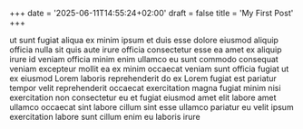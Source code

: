 +++
date = '2025-06-11T14:55:24+02:00'
draft = false
title = 'My First Post'
+++


ut sunt fugiat aliqua ex minim ipsum et duis esse dolore eiusmod aliquip officia nulla sit quis aute irure officia consectetur esse ea amet ex aliquip irure id veniam officia minim enim ullamco eu sunt commodo consequat veniam excepteur mollit ea ex minim occaecat veniam sunt officia fugiat ut ex eiusmod Lorem laboris reprehenderit do ex Lorem fugiat est pariatur tempor velit reprehenderit occaecat exercitation magna fugiat minim nisi exercitation non consectetur eu et fugiat eiusmod amet elit labore amet ullamco occaecat sint labore cillum sint esse ullamco pariatur eu velit ipsum exercitation labore sunt cillum enim eu laboris irure